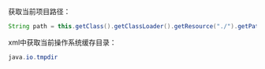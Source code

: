 获取当前项目路径：

```java
String path = this.getClass().getClassLoader().getResource("./").getPath();
```

xml中获取当前操作系统缓存目录：

```java
java.io.tmpdir
```


